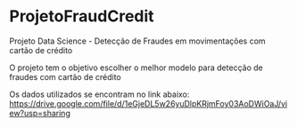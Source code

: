 # ProjetoFraudCredit
Projeto Data Science - Detecção de Fraudes em movimentações com cartão de crédito

O projeto tem o objetivo escolher o melhor modelo para detecção de fraudes com cartão de crédito

Os dados utilizados se encontram no link abaixo:
https://drive.google.com/file/d/1eGjeDL5w26yuDlpKRjmFoy03AoDWiOaJ/view?usp=sharing

